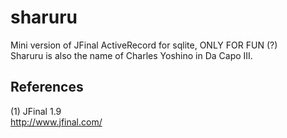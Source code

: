 # sharuru
Mini version of JFinal ActiveRecord for sqlite, ONLY FOR FUN (?)  
Sharuru is also the name of Charles Yoshino in Da Capo III.  

## References  
(1) JFinal 1.9  
http://www.jfinal.com/   
